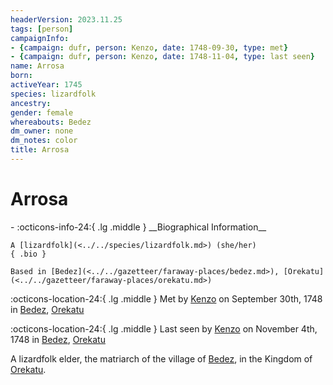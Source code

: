 ```yaml
---
headerVersion: 2023.11.25
tags: [person]
campaignInfo:
- {campaign: dufr, person: Kenzo, date: 1748-09-30, type: met}
- {campaign: dufr, person: Kenzo, date: 1748-11-04, type: last seen}
name: Arrosa
born:
activeYear: 1745
species: lizardfolk
ancestry:
gender: female
whereabouts: Bedez
dm_owner: none
dm_notes: color
title: Arrosa
---
```

# Arrosa
<div class="grid cards ext-narrow-margin ext-one-column" markdown>
- :octicons-info-24:{ .lg .middle } __Biographical Information__

    A [lizardfolk](<../../species/lizardfolk.md>) (she/her)  
    { .bio }

    Based in [Bedez](<../../gazetteer/faraway-places/bedez.md>), [Orekatu](<../../gazetteer/faraway-places/orekatu.md>)
</div>



:octicons-location-24:{ .lg .middle } Met by [Kenzo](<../pcs/dunmar-fellowship/kenzo.md>) on September 30th, 1748 in [Bedez](<../../gazetteer/faraway-places/bedez.md>), [Orekatu](<../../gazetteer/faraway-places/orekatu.md>)  



:octicons-location-24:{ .lg .middle } Last seen by [Kenzo](<../pcs/dunmar-fellowship/kenzo.md>) on November 4th, 1748 in [Bedez](<../../gazetteer/faraway-places/bedez.md>), [Orekatu](<../../gazetteer/faraway-places/orekatu.md>)  


A lizardfolk elder, the matriarch of the village of [Bedez](<../../gazetteer/faraway-places/bedez.md>), in the Kingdom of [Orekatu](<../../gazetteer/faraway-places/orekatu.md>). 